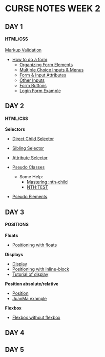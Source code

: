 # CURSE NOTES WEEK 2

## DAY 1

#### HTML/CSS

[Markup Validation](https://validator.w3.org/)

+ [How to do a form](http://learn.shayhowe.com/html-css/building-forms/)
    * [Organizing Form Elements](http://learn.shayhowe.com/html-css/building-forms/#organizing-form-elements)
    * [Multiple Choice Inputs & Menus](http://learn.shayhowe.com/html-css/building-forms/#multple-choice-inputs)
    * [Form & Input Attributes](http://learn.shayhowe.com/html-css/building-forms/#form-and-input-attributes)
    * [Other Inputs](http://learn.shayhowe.com/html-css/building-forms/#other-inputs)
    * [Form Buttons](http://learn.shayhowe.com/html-css/building-forms/#form-buttons)
    * [Login Form Example](http://learn.shayhowe.com/html-css/building-forms/#login-example)

## DAY 2

#### HTML/CSS

__Selectors__

+ [Direct Child Selector](http://learn.shayhowe.com/advanced-html-css/complex-selectors/#child-selectors)

+ [Sibling Selector](http://learn.shayhowe.com/advanced-html-css/complex-selectors/#sibling-selectors)

+ [Attribute Selector](http://learn.shayhowe.com/advanced-html-css/complex-selectors/#attribute-selectors) 

+ [Pseudo Classes](http://learn.shayhowe.com/advanced-html-css/complex-selectors/#pseudo-classes)
    * Some Help:
        * [Mastering :nth-child](http://nthmaster.com/)
        * [NTH:TEST](http://nth-test.com/)

+ [Pseudo Elements](http://learn.shayhowe.com/advanced-html-css/complex-selectors/#pseudo-elements)

## DAY 3

#### POSITIONS

__Floats__

+ [Positioning with floats](http://learn.shayhowe.com/html-css/positioning-content/#floats)

__Displays__

+ [Display](http://learn.shayhowe.com/html-css/opening-the-box-model/#how-are-elements-displayed)
+ [Positioning with inline-block](http://learn.shayhowe.com/html-css/positioning-content/#inline-block)
+ [Tutorial of display](https://css-tricks.com/centering-css-complete-guide/)


__Position absolute/relative__

+ [Position](http://learn.shayhowe.com/html-css/positioning-content/#uniquely-positioning-elements)
+ [JuanMa example](https://github.com/sernalab/html_css_exercises/blob/master/exercises_html/example_positions.html)

__Flexbox__

+ [Flexbox without flexbox](https://kyusuf.com/post/almost-complete-guide-to-flexbox-without-flexbox)

## DAY 4

## DAY 5

